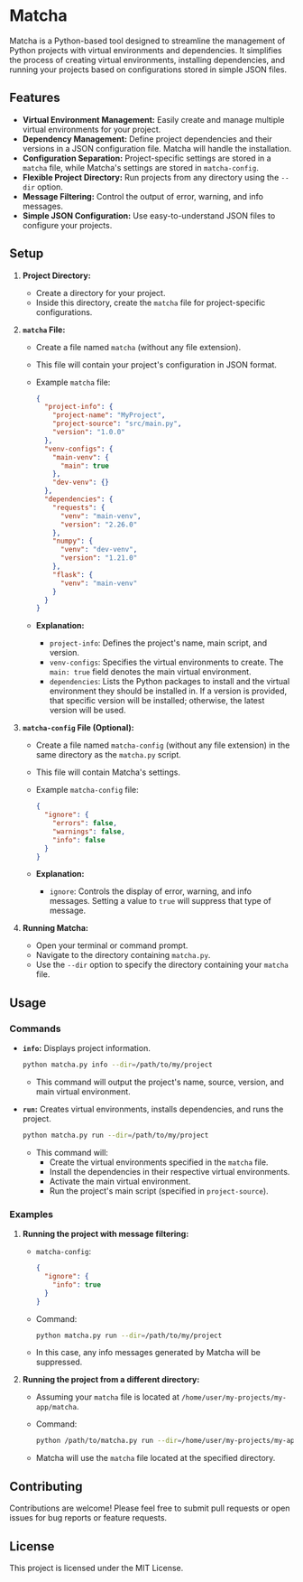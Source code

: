 # Matcha

Matcha is a Python-based tool designed to streamline the management of Python projects with virtual environments and dependencies. It simplifies the process of creating virtual environments, installing dependencies, and running your projects based on configurations stored in simple JSON files.

## Features

* **Virtual Environment Management:** Easily create and manage multiple virtual environments for your project.
* **Dependency Management:** Define project dependencies and their versions in a JSON configuration file. Matcha will handle the installation.
* **Configuration Separation:** Project-specific settings are stored in a `matcha` file, while Matcha's settings are stored in `matcha-config`.
* **Flexible Project Directory:** Run projects from any directory using the `--dir` option.
* **Message Filtering:** Control the output of error, warning, and info messages.
* **Simple JSON Configuration:** Use easy-to-understand JSON files to configure your projects.

## Setup

1.  **Project Directory:**
    * Create a directory for your project.
    * Inside this directory, create the `matcha` file for project-specific configurations.

2.  **`matcha` File:**
    * Create a file named `matcha` (without any file extension).
    * This file will contain your project's configuration in JSON format.
    * Example `matcha` file:

        ```json
        {
          "project-info": {
            "project-name": "MyProject",
            "project-source": "src/main.py",
            "version": "1.0.0"
          },
          "venv-configs": {
            "main-venv": {
              "main": true
            },
            "dev-venv": {}
          },
          "dependencies": {
            "requests": {
              "venv": "main-venv",
              "version": "2.26.0"
            },
            "numpy": {
              "venv": "dev-venv",
              "version": "1.21.0"
            },
            "flask": {
              "venv": "main-venv"
            }
          }
        }
        ```

    * **Explanation:**
        * `project-info`: Defines the project's name, main script, and version.
        * `venv-configs`: Specifies the virtual environments to create. The `main: true` field denotes the main virtual environment.
        * `dependencies`: Lists the Python packages to install and the virtual environment they should be installed in. If a version is provided, that specific version will be installed; otherwise, the latest version will be used.

3.  **`matcha-config` File (Optional):**
    * Create a file named `matcha-config` (without any file extension) in the same directory as the `matcha.py` script.
    * This file will contain Matcha's settings.
    * Example `matcha-config` file:

        ```json
        {
          "ignore": {
            "errors": false,
            "warnings": false,
            "info": false
          }
        }
        ```

    * **Explanation:**
        * `ignore`: Controls the display of error, warning, and info messages. Setting a value to `true` will suppress that type of message.

4.  **Running Matcha:**
    * Open your terminal or command prompt.
    * Navigate to the directory containing `matcha.py`.
    * Use the `--dir` option to specify the directory containing your `matcha` file.

## Usage

### Commands

* **`info`:** Displays project information.

    ```bash
    python matcha.py info --dir=/path/to/my/project
    ```

    * This command will output the project's name, source, version, and main virtual environment.

* **`run`:** Creates virtual environments, installs dependencies, and runs the project.

    ```bash
    python matcha.py run --dir=/path/to/my/project
    ```

    * This command will:
        * Create the virtual environments specified in the `matcha` file.
        * Install the dependencies in their respective virtual environments.
        * Activate the main virtual environment.
        * Run the project's main script (specified in `project-source`).

### Examples

1.  **Running the project with message filtering:**

    * `matcha-config`:

        ```json
        {
          "ignore": {
            "info": true
          }
        }
        ```

    * Command:

        ```bash
        python matcha.py run --dir=/path/to/my/project
        ```

    * In this case, any info messages generated by Matcha will be suppressed.

2.  **Running the project from a different directory:**

    * Assuming your `matcha` file is located at `/home/user/my-projects/my-app/matcha`.
    * Command:

        ```bash
        python /path/to/matcha.py run --dir=/home/user/my-projects/my-app
        ```

    * Matcha will use the `matcha` file located at the specified directory.

## Contributing

Contributions are welcome! Please feel free to submit pull requests or open issues for bug reports or feature requests.

## License

This project is licensed under the MIT License.
